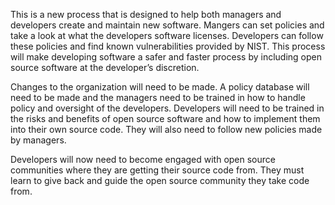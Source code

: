 This is a new process that is designed to help both managers and developers create and maintain new software. Mangers can set policies and take a look at what the developers software licenses. Developers can follow these policies and find known vulnerabilities provided by NIST. This process will make developing software a safer and faster process by including open source software at the developer’s discretion. 

Changes to the organization will need to be made. A policy database will need to be made and the managers need to be trained in how to handle policy and oversight of the developers. Developers will need to be trained in the risks and benefits of open source software and how to implement them into their own source code. They will also need to follow new policies made by managers. 

Developers will now need to become engaged with open source communities where they are getting their source code from. They must learn to give back and guide the open source community they take code from.
